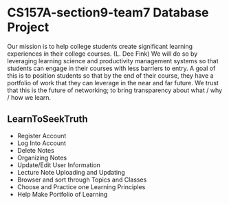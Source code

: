 # CS157A-section9-team7 Database Project
Our mission is to help college students create significant learning experiences in their college courses. (L. Dee Fink) 
We will do so by leveraging learning science and productivity management systems so that students can engage in their courses with less barriers to entry.
A goal of this is to position students so that by the end of their course, they have a portfolio of work that they can leverage in the near and far future. We trust that this is the future of networking; to bring transparency about what / why / how we learn. 

## LearnToSeekTruth
* Register Account
* Log Into Account
* Delete Notes
* Organizing Notes
* Update/Edit User Information 
* Lecture Note Uploading and Updating
* Browser and sort through Topics and Classes
* Choose and Practice one Learning Principles
* Help Make Portfolio of Learning
